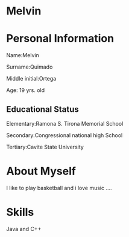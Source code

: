 # Melvin
<html>
<head>
</head>
   
   <h1>Personal Information</h1>
   <p>Name:Melvin</p>
   <p>Surname:Quimado</p>
   <p>Middle initial:Ortega</p>
   <p>Age: 19 yrs. old</p>
   
   
   <h2>Educational Status</h2>
   <p>Elementary:Ramona S. Tirona Memorial School</p>
   <p>Secondary:Congressional national high School</p>
   <p>Tertiary:Cavite State University</p>
   
   <h1>About Myself</h1>
   I like to play basketball and i love music ....
   
   <h1> Skills</h1>
   Java and C++
   
   
</body>
</html

